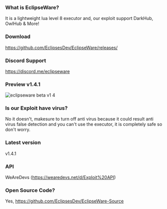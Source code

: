 ### What is EclipseWare?
It is a lightweight lua level 8 executor and, 
our exploit support DarkHub, OwlHub & More!

### Download
https://github.com/EclipsesDev/EclipseWare/releases/

### Discord Support
https://discord.me/eclipseware

### Preview v1.4.1

![eclipseware beta v1 4](https://user-images.githubusercontent.com/99494277/185900591-0e64b229-6a81-4499-a3e1-37d32e8b0a22.png)

### Is our Exploit have virus?
No it doesn't, makesure to turn off anti virus because it could result
anti virus false detection and you can't use the executor, it is completely
safe so don't worry.

### Latest version
v1.4.1

### API
WeAreDevs (https://wearedevs.net/d/Exploit%20API)

### Open Source Code?
Yes, https://github.com/EclipsesDev/EclipseWare-Source
